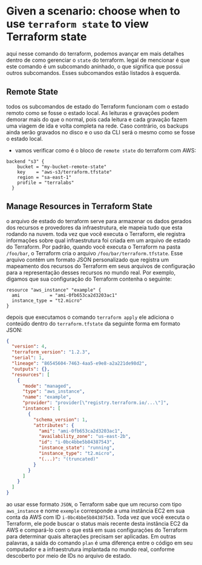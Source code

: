 # Given a scenario: choose when to use `terraform state` to view Terraform state
aqui nesse comando do terraform, podemos avançar em mais detalhes dentro de como gerenciar o `state` do terraform. legal de mencionar é que este comando é um subcomando aninhado, o que significa que possui outros subcomandos. Esses subcomandos estão listados à esquerda.

## Remote State
todos os subcomandos de estado do Terraform funcionam com o estado remoto como se fosse o estado local. As leituras e gravações podem demorar mais do que o normal, pois cada leitura e cada gravação fazem uma viagem de ida e volta completa na rede. Caso contrário, os backups ainda serão gravados no disco e o uso da CLI será o mesmo como se fosse o estado local.

- vamos verificar como é o bloco de `remote state` do terraform com AWS:

```hcl
backend "s3" {
    bucket = "my-bucket-remote-state"
    key    = "aws-s3/terraform.tfstate"
    region = "sa-east-1"
    profile = "terralabs"
  }
```

## Manage Resources in Terraform State
o arquivo de estado do terraform serve para armazenar os dados gerados dos recursos e provedores da infraestrutura, ele mapeia tudo que esta rodando na nuvem. toda vez que você executa o Terraform, ele registra informações sobre qual infraestrutura foi criada em um arquivo de estado do Terraform. Por padrão, quando você executa o Terraform na pasta `/foo/bar`, o Terraform cria o arquivo `/foo/bar/terraform.tfstate`. Esse arquivo contém um formato JSON personalizado que registra um mapeamento dos recursos do Terraform em seus arquivos de configuração para a representação desses recursos no mundo real. Por exemplo, digamos que sua configuração do Terraform contenha o seguinte:

```hcl
resource "aws_instance" "example" {
  ami           = "ami-0fb653ca2d3203ac1"
  instance_type = "t2.micro"
}
```

depois que executamos o comando `terraform apply` ele adiciona o conteúdo dentro do `terraform.tfstate` da seguinte forma em formato JSON:

```json
{
  "version": 4,
  "terraform_version": "1.2.3",
  "serial": 1,
  "lineage": "86545604-7463-4aa5-e9e8-a2a221de98d2",
  "outputs": {},
  "resources": [
    {
      "mode": "managed",
      "type": "aws_instance",
      "name": "example",
      "provider": "provider[\"registry.terraform.io/...\"]",
      "instances": [
        {
          "schema_version": 1,
          "attributes": {
            "ami": "ami-0fb653ca2d3203ac1",
            "availability_zone": "us-east-2b",
            "id": "i-0bc4bbe5b84387543",
            "instance_state": "running",
            "instance_type": "t2.micro",
            "(...)": "(truncated)"
          }
        }
      ]
    }
  ]
}
```

ao usar esse formato `JSON`, o Terraform sabe que um recurso com tipo `aws_instance` e nome `exemple` corresponde a uma instância EC2 em sua conta da AWS com ID `i-0bc4bbe5b84387543`. Toda vez que você executa o Terraform, ele pode buscar o status mais recente desta instância EC2 da AWS e compará-lo com o que está em suas configurações do Terraform para determinar quais alterações precisam ser aplicadas. Em outras palavras, a saída do comando `plan` é uma diferença entre o código em seu computador e a infraestrutura implantada no mundo real, conforme descoberto por meio de IDs no arquivo de estado.